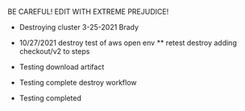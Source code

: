 BE CAREFUL! EDIT WITH EXTREME PREJUDICE!

* Destroying cluster 3-25-2021 Brady
* 10/27/2021 destroy test of aws open env
** retest destroy adding checkout/v2 to steps

* Testing download artifact
* Testing complete destroy workflow
* Testing completed
